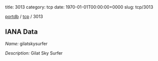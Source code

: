 title: 3013
category: tcp
date: 1970-01-01T00:00:00+0000
slug: tcp/3013

[portdb](/) / [tcp](/category/tcp.html) / 3013


## IANA Data

_Name:_ gilatskysurfer

_Description:_ Gilat Sky Surfer

